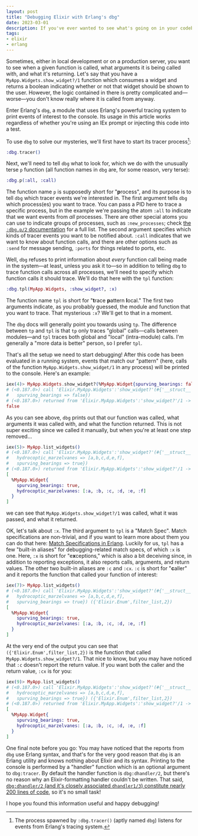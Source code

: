 ```yaml
---
layout: post
title: "Debugging Elixir with Erlang's dbg"
date: 2023-03-01
description: If you've ever wanted to see what's going on in your codebase without inserting `IO.inspect` everywhere, Erlang's `dbg` has a solution for you!
tags:
- elixir
- erlang
---
```


Sometimes, either in local development or on a production server, you want to see when a given function is called, what arguments it is being called with, and what it's returning.  Let's say that you have a `MyApp.Widgets.show_widget?/1` function which consumes a widget and returns a boolean indicating whether or not that widget should be shown to the user.  However, the logic contained in there is pretty complicated and&mdash;worse&mdash;you don't know really where it is called from anyway.

Enter Erlang's `dbg`, a module that uses Erlang's powerful tracing system to print events of interest to the console.  Its usage in this article works regardless of whether you're using an IEx prompt or injecting this code into a test.

To use `dbg` to solve our mysteries, we'll first have to start its tracer process[^1]:

```elixir
:dbg.tracer()
```

Next, we'll need to tell `dbg` what to look for, which we do with the unusually terse `p` function (all function names in `dbg` are, for some reason, very terse):

```elixir
:dbg.p(:all, :call)
```

The function name `p` is supposedly short for "**p**rocess", and its purpose is to tell `dbg` which tracer events we're interested in.  The first argument tells `dbg` which process(es) you want to trace.  You can pass a PID here to trace a specific process, but in the example we're passing the atom `:all` to indicate that we want events from _all_ processes.  There are other special atoms you can use to indicate groups of processes, such as `:new_processes`; check [the `:dbg.p/2` documentation] for a full list.  The second argument specifies which kinds of tracer events you want to be notified about. `:call` indicates that we want to know about function calls, and there are other options such as `:send` for message sending, `:ports` for things related to ports, etc.

Well, `dbg` refuses to print information about _every_ function call being made in the system&mdash;at least, unless you ask it to&mdash;so in addition to telling `dbg` to trace function calls across all processes, we'll need to specify which function calls it should trace.  We'll do that here with the `tpl` function:

```elixir
:dbg.tpl(MyApp.Widgets, :show_widget?, :x)
```

The function name `tpl` is short for "**t**race **p**attern **l**ocal."  The first two arguments indicate, as you probably guessed, the module and function that you want to trace.  That mysterious `:x`?  We'll get to that in a moment.

The `dbg` docs will generally point you towards using `tp`.  The difference between `tp` and `tpl` is that `tp` only traces "global" calls&mdash;calls between modules&mdash;and `tpl` traces both global and "local" (intra-module) calls.  I'm generally a "more data is better" person, so I prefer `tpl`.

That's all the setup we need to start debugging!  After this code has been evaluated in a running system, events that match our "pattern" (here, calls of the function `MyApp.Widgets.show_widget/1` in any process) will be printed to the console.  Here's an example:


```elixir
iex(4)> MyApp.Widgets.show_widget?(%MyApp.Widget{spurving_bearings: false})
# (<0.187.0>) call 'Elixir.MyApp.Widgets':'show_widget?'(#{'__struct__' => 'Elixir.MyApp.Widget',hydrocoptic_marzelvanes => nil,
#   spurving_bearings => false})
# (<0.187.0>) returned from 'Elixir.MyApp.Widgets':'show_widget?'/1 -> false
false
```

As you can see above, `dbg` prints out that our function was called, what arguments it was called with, and what the function returned.  This is not super exciting since we called it manually, but when you're at least one step removed...


```elixir
iex(5)> MyApp.list_widgets()
# (<0.187.0>) call 'Elixir.MyApp.Widgets':'show_widget?'(#{'__struct__' => 'Elixir.MyApp.Widget',
#   hydrocoptic_marzelvanes => [a,b,c,d,e,f],
#   spurving_bearings => true})
# (<0.187.0>) returned from 'Elixir.MyApp.Widgets':'show_widget?'/1 -> true
[
  %MyApp.Widget{
    spurving_bearings: true,
    hydrocoptic_marzelvanes: [:a, :b, :c, :d, :e, :f]
  }
]

```

we can see that `MyApp.Widgets.show_widget?/1` was called, what it was passed, and what it returned.

OK, let's talk about `:x`.  The third argument to `tpl` is a "Match Spec".  Match specifications are non-trivial, and if you want to learn more about them you can do that here: [Match Specifications in Erlang].  Luckily for us, `tpl` has a few "built-in aliases" for debugging-related match specs, of which `:x` is one.  Here, `:x` is short for "e**x**ceptions," which is also a bit deceiving since, in addition to reporting exceptions, it also reports calls, arguments, and return values.  The other two built-in aliases are `:c` and `:cx`.  `:c` is short for "**c**aller" and it reports the function that called your function of interest:

```elixir
iex(7)> MyApp.list_widgets()
# (<0.187.0>) call 'Elixir.MyApp.Widgets':'show_widget?'(#{'__struct__' => 'Elixir.MyApp.Widget',
#   hydrocoptic_marzelvanes => [a,b,c,d,e,f],
#   spurving_bearings => true}) ({'Elixir.Enum',filter_list,2})
[
  %MyApp.Widget{
    spurving_bearings: true,
    hydrocoptic_marzelvanes: [:a, :b, :c, :d, :e, :f]
  }
]
```

At the very end of the output you can see that `({'Elixir.Enum',filter_list,2})` is the function that called `MyApp.Widgets.show_widget?/1`.  That nice to know, but you may have noticed that `:c` doesn't report the return value.  If you want both the caller and the return value, `:cx` is for you:

```elixir
iex(9)> MyApp.list_widgets()
# (<0.187.0>) call 'Elixir.MyApp.Widgets':'show_widget?'(#{'__struct__' => 'Elixir.MyApp.Widget',
#   hydrocoptic_marzelvanes => [a,b,c,d,e,f],
#   spurving_bearings => true}) ({'Elixir.Enum',filter_list,2})
# (<0.187.0>) returned from 'Elixir.MyApp.Widgets':'show_widget?'/1 -> true
[
  %MyApp.Widget{
    spurving_bearings: true,
    hydrocoptic_marzelvanes: [:a, :b, :c, :d, :e, :f]
  }
]
```

One final note before you go: You may have noticed that the reports from `dbg` use Erlang syntax, and that's for the very good reason that `dbg` is an Erlang utility and knows nothing about Elixir and its syntax.  Printing to the console is performed by a "handler" function which is an optional argument to `dbg:tracer`.  By default the handler function is `dbg:dhandler/2`, but there's no reason why an Elixir-formatting handler couldn't be written.  That said, [`dbg:dhandler/2` (and it's closely associated `dhandler1/3`) constitute nearly 200 lines of code](https://github.com/erlang/otp/blob/2e9f3f57dc6b3c7e4ce48a9955abf16e3dc6c16d/lib/runtime_tools/src/dbg.erl#L999-L1162), so it's no small task!

I hope you found this information useful and happy debugging!

[^1]: The process spawned by `:dbg.tracer()` (aptly named `dbg`) listens for events from Erlang's tracing system.

[the `:dbg.p/2` documentation]: https://www.erlang.org/doc/man/dbg.html#p-2
[Match Specifications in Erlang]: https://www.erlang.org/doc/apps/erts/match_spec.html
